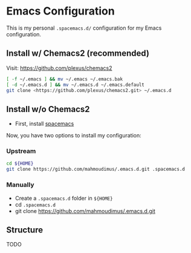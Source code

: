 # Emacs Configuration

This is my personal `.spacemacs.d/` configuration for my Emacs configuration.

## Install w/ Chemacs2 (recommended)

Visit: https://github.com/plexus/chemacs2

```bash
[ -f ~/.emacs ] && mv ~/.emacs ~/.emacs.bak
[ -d ~/.emacs.d ] && mv ~/.emacs.d ~/.emacs.default
git clone <https://github.com/plexus/chemacs2.git> ~/.emacs.d
```

## Install w/o Chemacs2

- First, install [spacemacs](https://github.com/syl20bnr/spacemacs)

Now, you have two options to install my configuration:

### Upstream

```bash
cd ${HOME}
git clone https://github.com/mahmoudimus/.emacs.d.git .spacemacs.d
```

### Manually
- Create a `.spacemacs.d` folder in `${HOME}`
- cd `.spacemacs.d`
- git clone https://github.com/mahmoudimus/.emacs.d.git

## Structure

TODO
